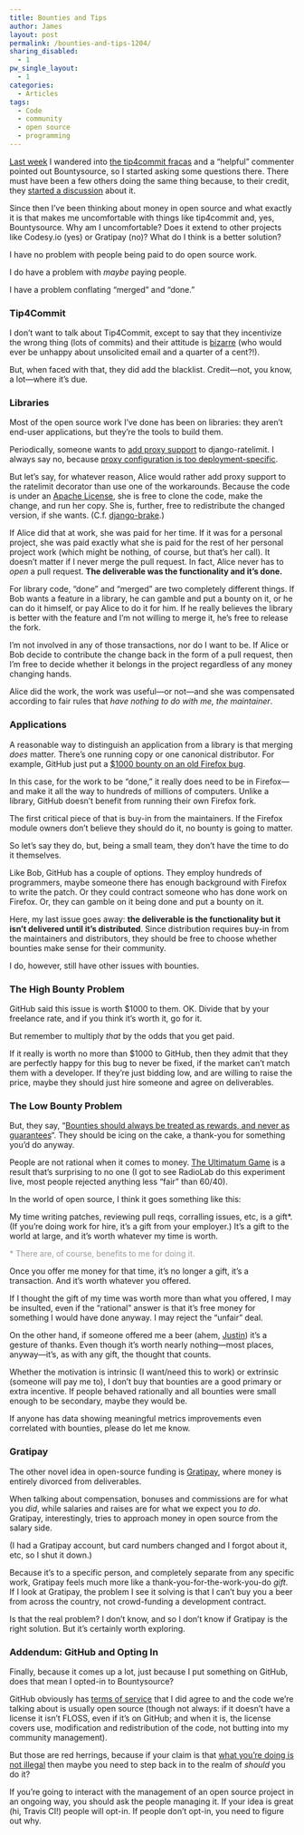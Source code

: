 ```yaml
---
title: Bounties and Tips
author: James
layout: post
permalink: /bounties-and-tips-1204/
sharing_disabled:
  - 1
pw_single_layout:
  - 1
categories:
  - Articles
tags:
  - Code
  - community
  - open source
  - programming
---
```

[Last week][1] I wandered into [the tip4commit fracas][2] and a &#8220;helpful&#8221; commenter pointed out Bountysource, so I started asking some questions there. There must have been a few others doing the same thing because, to their credit, they [started a discussion][3] about it.

Since then I&#8217;ve been thinking about money in open source and what exactly it is that makes me uncomfortable with things like tip4commit and, yes, Bountysource. Why am I uncomfortable? Does it extend to other projects like Codesy.io (yes) or Gratipay (no)? What do I think is a better solution?

I have no problem with people being paid to do open source work.

I do have a problem with *maybe* paying people.

I have a problem conflating &#8220;merged&#8221; and &#8220;done.&#8221;

<!--more-->

### Tip4Commit

I don&#8217;t want to talk about Tip4Commit, except to say that they incentivize the wrong thing (lots of commits) and their attitude is [bizarre][4] (who would ever be unhappy about unsolicited email and a quarter of a cent?!).

But, when faced with that, they did add the blacklist. Credit—not, you know, a lot—where it&#8217;s due.

### Libraries

Most of the open source work I&#8217;ve done has been on libraries: they aren&#8217;t end-user applications, but they&#8217;re the tools to build them.

Periodically, someone wants to [add proxy support][5] to django-ratelimit. I always say no, because [proxy configuration is too deployment-specific][6].

But let&#8217;s say, for whatever reason, Alice would rather add proxy support to the ratelimit decorator than use one of the workarounds. Because the code is under an [Apache License][7], she is free to clone the code, make the change, and run her copy. She is, further, free to redistribute the changed version, if she wants. (C.f. [django-brake][8].)

If Alice did that at work, she was paid for her time. If it was for a personal project, she was paid exactly what she is paid for the rest of her personal project work (which might be nothing, of course, but that&#8217;s her call). It doesn&#8217;t matter if I never merge the pull request. In fact, Alice never has to *open* a pull request. **The deliverable was the functionality and it&#8217;s done.**

For library code, &#8220;done&#8221; and &#8220;merged&#8221; are two completely different things. If Bob wants a feature in a library, he can gamble and put a bounty on it, or he can do it himself, or pay Alice to do it for him. If he really believes the library is better with the feature and I&#8217;m not willing to merge it, he&#8217;s free to release the fork.

I&#8217;m not involved in any of those transactions, nor do I want to be. If Alice or Bob decide to contribute the change back in the form of a pull request, then I&#8217;m free to decide whether it belongs in the project regardless of any money changing hands.

Alice did the work, the work was useful—or not—and she was compensated according to fair rules that *have nothing to do with me, the maintainer*.

### Applications

A reasonable way to distinguish an application from a library is that merging *does* matter. There&#8217;s one running copy or one canonical distributor. For example, GitHub just put a [$1000 bounty on an old Firefox bug][9].

In this case, for the work to be &#8220;done,&#8221; it really does need to be in Firefox—and make it all the way to hundreds of millions of computers. Unlike a library, GitHub doesn&#8217;t benefit from running their own Firefox fork.

The first critical piece of that is buy-in from the maintainers. If the Firefox module owners don&#8217;t believe they should do it, no bounty is going to matter.

So let&#8217;s say they do, but, being a small team, they don&#8217;t have the time to do it themselves.

Like Bob, GitHub has a couple of options. They employ hundreds of programmers, maybe someone there has enough background with Firefox to write the patch. Or they could contract someone who has done work on Firefox. Or, they can gamble on it being done and put a bounty on it.

Here, my last issue goes away: **the deliverable is the functionality but it isn&#8217;t delivered until it&#8217;s distributed**. Since distribution requires buy-in from the maintainers and distributors, they should be free to choose whether bounties make sense for their community.

I do, however, still have other issues with bounties.

### The High Bounty Problem

GitHub said this issue is worth $1000 to them. OK. Divide that by your freelance rate, and if you think it&#8217;s worth it, go for it.

But remember to multiply *that* by the odds that you get paid.

If it really is worth no more than $1000 to GitHub, then they admit that they are perfectly happy for this bug to never be fixed, if the market can&#8217;t match them with a developer. If they&#8217;re just bidding low, and are willing to raise the price, maybe they should just hire someone and agree on deliverables.

### The Low Bounty Problem

But, they say, &#8220;[Bounties should always be treated as rewards, and never as guarantees][10]&#8220;. They should be icing on the cake, a thank-you for something you&#8217;d do anyway.

People are not rational when it comes to money. [The Ultimatum Game][11] is a result that&#8217;s surprising to no one (I got to see RadioLab do this experiment live, most people rejected anything less &#8220;fair&#8221; than 60/40).

In the world of open source, I think it goes something like this:

My time writing patches, reviewing pull reqs, corralling issues, etc, is a gift&#x2a;. (If you&#8217;re doing work for hire, it&#8217;s a gift from your employer.) It&#8217;s a gift to the world at large, and it&#8217;s worth whatever my time is worth.

<span style="color:#999">&#x2a; There are, of course, benefits to me for doing it.</span>

Once you offer me money for that time, it&#8217;s no longer a gift, it&#8217;s a transaction. And it&#8217;s worth whatever you offered.

If I thought the gift of my time was worth more than what you offered, I may be insulted, even if the &#8220;rational&#8221; answer is that it&#8217;s free money for something I would have done anyway. I may reject the &#8220;unfair&#8221; deal.

On the other hand, if someone offered me a beer (ahem, [Justin][12]) it&#8217;s a gesture of thanks. Even though it&#8217;s worth nearly nothing—most places, anyway—it&#8217;s, as with any gift, the thought that counts.

Whether the motivation is intrinsic (I want/need this to work) or extrinsic (someone will pay me to), I don&#8217;t buy that bounties are a good primary or extra incentive. If people behaved rationally and all bounties were small enough to be secondary, maybe they would be.

If anyone has data showing meaningful metrics improvements even correlated with bounties, please do let me know.

### Gratipay

The other novel idea in open-source funding is [Gratipay][13], where money is entirely divorced from deliverables.

When talking about compensation, bonuses and commissions are for what you *did*, while salaries and raises are for what we expect you *to do*. Gratipay, interestingly, tries to approach money in open source from the salary side.

(I had a Gratipay account, but card numbers changed and I forgot about it, etc, so I shut it down.)

Because it&#8217;s to a specific person, and completely separate from any specific work, Gratipay feels much more like a thank-you-for-the-work-you-do *gift*. If I look at Gratipay, the problem I see it solving is that I can&#8217;t buy you a beer from across the country, not crowd-funding a development contract.

Is that the real problem? I don&#8217;t know, and so I don&#8217;t know if Gratipay is the right solution. But it&#8217;s certainly worth exploring.

### Addendum: GitHub and Opting In

Finally, because it comes up a lot, just because I put something on GitHub, does that mean I opted-in to Bountysource?

GitHub obviously has [terms of service][14] that I did agree to and the code we&#8217;re talking about is usually open source (though not always: if it doesn&#8217;t have a license it isn&#8217;t FLOSS, even if it&#8217;s on GitHub; and when it is, the license covers use, modification and redistribution of the code, not butting into my community management).

But those are red herrings, because if your claim is that [what you&#8217;re doing is not illegal][15] then maybe you need to step back in to the realm of *should* you do it?

If you&#8217;re going to interact with the management of an open source project in an ongoing way, you should ask the people managing it. If your idea is great (hi, Travis CI!) people will opt-in. If people don&#8217;t opt-in, you need to figure out why.

 [1]: /biweekly-ish-update-07nov2014-1185/
 [2]: https://news.ycombinator.com/item?id=8542969
 [3]: https://github.com/bountysource/frontend/issues/930
 [4]: https://github.com/tip4commit/tip4commit/issues/9
 [5]: https://github.com/jsocol/django-ratelimit/issues/55
 [6]: https://django-ratelimit.readthedocs.org/en/latest/security.html#client-ip-address
 [7]: http://www.apache.org/licenses/LICENSE-2.0
 [8]: https://pypi.python.org/pypi/django-brake
 [9]: https://www.bountysource.com/issues/3949300-add-x-content-type-options-nosniff-support-to-firefox
 [10]: https://github.com/bountysource/frontend/issues/930#issuecomment-62485941
 [11]: http://www.smbc-comics.com/?id=3507#comic
 [12]: https://twitter.com/lintzston
 [13]: https://gratipay.com/
 [14]: https://help.github.com/articles/github-terms-of-service/
 [15]: http://xkcd.com/1357/